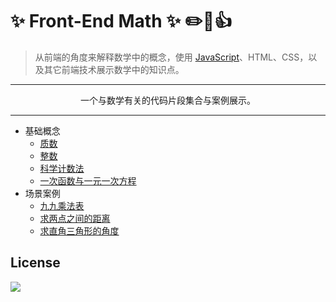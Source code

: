 # :sparkles: Front-End Math :sparkles: :pencil2::100::+1:

> 从前端的角度来解释数学中的概念，使用 [JavaScript](https://developer.mozilla.org/en-US/docs/Web/JavaScript)、HTML、CSS，以及其它前端技术展示数学中的知识点。

***

<p align="center">一个与数学有关的代码片段集合与案例展示。</p>

***

* 基础概念
    * [质数](basis/01_prime-number.md)
    * [整数](basis/02_integer.md)
    * [科学计数法](basis/03_exponential.md)
    * [一次函数与一元一次方程](basis/04_linear-equation-with-one-unknown.md)
* 场景案例
    * [九九乘法表](example/01_multiplication-table.md)
    * [求两点之间的距离](example/02_get-length-between-two-points.md)
    * [求直角三角形的角度](example/03_get-angle-of-triangle.md)

## License

[![](https://badges.frapsoft.com/os/mit/mit.png?v=103)](https://opensource.org/licenses/mit-license.php) 

